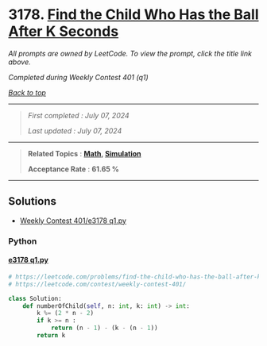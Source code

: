 # 3178. [Find the Child Who Has the Ball After K Seconds](<https://leetcode.com/problems/find-the-child-who-has-the-ball-after-k-seconds>)

*All prompts are owned by LeetCode. To view the prompt, click the title link above.*

*Completed during Weekly Contest 401 (q1)*

*[Back to top](<../README.md>)*

------

> *First completed : July 07, 2024*
>
> *Last updated : July 07, 2024*

------

> **Related Topics** : **[Math](<by_topic/Math.md>), [Simulation](<by_topic/Simulation.md>)**
>
> **Acceptance Rate** : **61.65 %**

------

## Solutions

- [Weekly Contest 401/e3178 q1.py](<../my-submissions/Weekly Contest 401/e3178 q1.py>)
### Python
#### [e3178 q1.py](<../my-submissions/Weekly Contest 401/e3178 q1.py>)
```Python
# https://leetcode.com/problems/find-the-child-who-has-the-ball-after-k-seconds/
# https://leetcode.com/contest/weekly-contest-401/

class Solution:
    def numberOfChild(self, n: int, k: int) -> int:
        k %= (2 * n - 2)
        if k >= n :
            return (n - 1) - (k - (n - 1))
        return k
        
```

